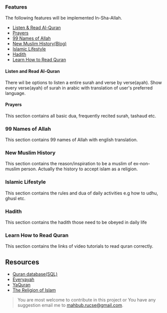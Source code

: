 ### Features

The following features will be implemented In-Sha-Allah.

- [Listen & Read Al-Quran](#listen-and-read-al-quran)
- [Prayers](#prayers)
- [99 Names of Allah](#99-names-of-allah)
- [New Muslim History(Blog)](#new-muslim-history)
- [Islamic Lifestyle](#islamic-lifestyle)
- [Hadith](#hadith)
- [Learn How to Read Quran](#learn-how-to-read-quran)

#### Listen and Read Al-Quran
There wil be options to listen a entire surah and verse by verse(ayah). Show every verse(ayah) of surah in arabic with translation of user's preferred language.
#### Prayers
This section contains all basic dua, frequently recited surah, tashaud etc.

### 99 Names of Allah
This section contains 99 names of Allah with english translation.

### New Muslim History 
This section contains the reason/inspiration to be a muslim of ex-non-muslim person. Actually the history to accept islam as a religion.

### Islamic Lifestyle
This section contains the rules and dua of daily activities e.g how to udhu, ghusl etc.

### Hadith
This section contains the hadith those need to be obeyed in daily life

### Learn How to Read Quran
This section contains the links of video tutorials to read quran correctly.

## Resources
- [Quran database(SQL)](https://drive.google.com/open?id=0ByMz_dA4k2nkay00U3kzUzhhT0U)
- [Everyayah](http://everyayah.com)
- [YaQuran](http://www.yaquran.com/index.html)
- [The Religion of Islam](https://www.islamreligion.com/)

> You are most welcome to contribute in this project or You have any suggestion email me to [mahbub.rucse@gmail.com](mailto:mahbub.rucse@gmail.com). 
